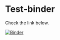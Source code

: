 # Test-binder

Check the link below.

[![Binder](http://mybinder.org/badge.svg)](http://www.mybinder.org:/repo/rmdr/test-binder)
